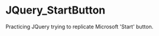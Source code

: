 JQuery_StartButton
==================

Practicing JQuery trying to replicate Microsoft 'Start' button.
